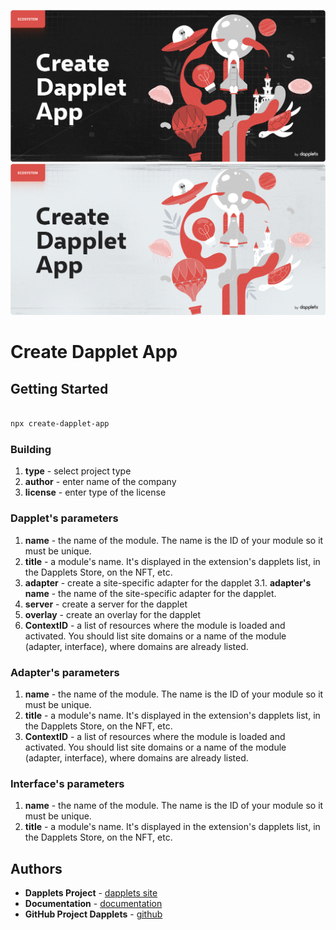 ![create-dapplet-app](https://github.com/dapplets/create-dapplet-app/blob/009c4a174c2eb75bd808baa6e3d92de70b9afde0/docs/dapp-app.png#gh-dark-mode-only)
![create-dapplet-app](https://github.com/dapplets/create-dapplet-app/blob/009c4a174c2eb75bd808baa6e3d92de70b9afde0/docs/dapp-app-light.png#gh-light-mode-only)

# Create Dapplet App

## Getting Started

```bash

npx create-dapplet-app

```

### Building

1.  **type** - select project type
2.  **author** - enter name of the company
3.  **license** - enter type of the license

### Dapplet's parameters

1. **name** - the name of the module. The name is the ID of your module so it must be unique.
2. **title** - a module's name. It's displayed in the extension's dapplets list, in the Dapplets Store, on the NFT, etc.
3. **adapter** - create a site-specific adapter for the dapplet
   3.1. **adapter's name** - the name of the site-specific adapter for the dapplet.
4. **server** - create a server for the dapplet
5. **overlay** - create an overlay for the dapplet
6. **ContextID** - a list of resources where the module is loaded and activated. You should list site domains or a name of the module (adapter, interface), where domains are already listed.

### Adapter's parameters

1. **name** - the name of the module. The name is the ID of your module so it must be unique.
2. **title** - a module's name. It's displayed in the extension's dapplets list, in the Dapplets Store, on the NFT, etc.
3. **ContextID** - a list of resources where the module is loaded and activated. You should list site domains or a name of the module (adapter, interface), where domains are already listed.

### Interface's parameters

1. **name** - the name of the module. The name is the ID of your module so it must be unique.
2. **title** - a module's name. It's displayed in the extension's dapplets list, in the Dapplets Store, on the NFT, etc.

## Authors

- **Dapplets Project** - [dapplets site](https://dapplets.org/)
- **Documentation** - [documentation](https://docs.dapplets.org/docs/)
- **GitHub Project Dapplets** - [github](https://github.com/dapplets)
